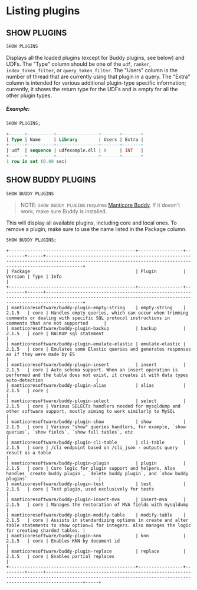 # Listing plugins

## SHOW PLUGINS
<!-- example Example -->

```sql
SHOW PLUGINS
```

Displays all the loaded plugins (except for Buddy plugins, see below) and UDFs. The "Type" column should be one of the `udf`, `ranker`, `index_token_filter`, or `query_token_filter`. The "Users" column is the number of thread that are currently using that plugin in a query. The "Extra" column is intended for various additional plugin-type specific information; currently, it shows the return type for the UDFs and is empty for all the other plugin types.


<!-- intro -->
##### Example:

<!-- request Example -->

```sql
SHOW PLUGINS;
```

<!-- response -->

```sql
+------+----------+----------------+-------+-------+
| Type | Name     | Library        | Users | Extra |
+------+----------+----------------+-------+-------+
| udf  | sequence | udfexample.dll | 0     | INT   |
+------+----------+----------------+-------+-------+
1 row in set (0.00 sec)
```

<!-- end -->

## SHOW BUDDY PLUGINS

<!-- example Example_buddy -->

```sql
SHOW BUDDY PLUGINS
```

> NOTE: `SHOW BUDDY PLUGINS` requires [Manticore Buddy](../Installation/Manticore_Buddy.md). If it doesn't work, make sure Buddy is installed.

This will display all available plugins, including core and local ones.
To remove a plugin, make sure to use the name listed in the Package column.

<!-- request Example -->

```sql
SHOW BUDDY PLUGINS;
```

<!-- response -->

```
+------------------------------------------------+-----------------+---------+------+----------------------------------------------------------------------------------------------------------------------------------------------------------+
| Package                                        | Plugin          | Version | Type | Info                                                                                                                                                     |
+------------------------------------------------+-----------------+---------+------+----------------------------------------------------------------------------------------------------------------------------------------------------------+
| manticoresoftware/buddy-plugin-empty-string    | empty-string    | 2.1.5   | core | Handles empty queries, which can occur when trimming comments or dealing with specific SQL protocol instructions in comments that are not supported      |
| manticoresoftware/buddy-plugin-backup          | backup          | 2.1.5   | core | BACKUP sql statement                                                                                                                                     |
| manticoresoftware/buddy-plugin-emulate-elastic | emulate-elastic | 2.1.5   | core | Emulates some Elastic queries and generates responses as if they were made by ES                                                                         |
| manticoresoftware/buddy-plugin-insert          | insert          | 2.1.5   | core | Auto schema support. When an insert operation is performed and the table does not exist, it creates it with data types auto-detection                    |
| manticoresoftware/buddy-plugin-alias           | alias           | 2.1.5   | core |                                                                                                                                                          |
| manticoresoftware/buddy-plugin-select          | select          | 2.1.5   | core | Various SELECTs handlers needed for mysqldump and other software support, mostly aiming to work similarly to MySQL                                       |
| manticoresoftware/buddy-plugin-show            | show            | 2.1.5   | core | Various "show" queries handlers, for example, `show queries`, `show fields`, `show full tables`, etc                                                     |
| manticoresoftware/buddy-plugin-cli-table       | cli-table       | 2.1.5   | core | /cli endpoint based on /cli_json - outputs query result as a table                                                                                       |
| manticoresoftware/buddy-plugin-plugin          | plugin          | 2.1.5   | core | Core logic for plugin support and helpers. Also handles `create buddy plugin`, `delete buddy plugin`, and `show buddy plugins`                           |
| manticoresoftware/buddy-plugin-test            | test            | 2.1.5   | core | Test plugin, used exclusively for tests                                                                                                                  |
| manticoresoftware/buddy-plugin-insert-mva      | insert-mva      | 2.1.5   | core | Manages the restoration of MVA fields with mysqldump                                                                                                     |
| manticoresoftware/buddy-plugin-modify-table    | modify-table    | 2.1.5   | core | Assists in standardizing options in create and alter table statements to show option=1 for integers. Also manages the logic for creating sharded tables. |
| manticoresoftware/buddy-plugin-knn             | knn             | 2.1.5   | core | Enables KNN by document id                                                                                                                               |
| manticoresoftware/buddy-plugin-replace         | replace         | 2.1.5   | core | Enables partial replaces                                                                                                                                 |
+------------------------------------------------+-----------------+---------+------+----------------------------------------------------------------------------------------------------------------------------------------------------------+-----+
```

<!-- end -->
<!-- proofread -->
